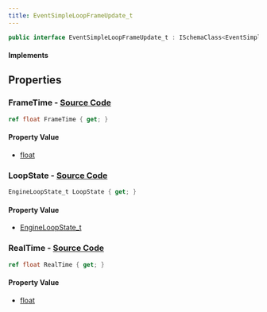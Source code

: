 ```yaml
---
title: EventSimpleLoopFrameUpdate_t
---
```


```csharp
public interface EventSimpleLoopFrameUpdate_t : ISchemaClass<EventSimpleLoopFrameUpdate_t>, ISchemaField, ISchemaClass, INativeHandle
```

#### Implements

## Properties

### **FrameTime** - [Source Code](https://github.com/swiftly-solution/swiftlys2/blob/main/managed/src/SwiftlyS2.Generated/Schemas/Interfaces/EventSimpleLoopFrameUpdate_t.cs#L20)

```csharp
ref float FrameTime { get; }
```

#### Property Value

- [float](https://learn.microsoft.com/dotnet/api/system.single)

### **LoopState** - [Source Code](https://github.com/swiftly-solution/swiftlys2/blob/main/managed/src/SwiftlyS2.Generated/Schemas/Interfaces/EventSimpleLoopFrameUpdate_t.cs#L16)

```csharp
EngineLoopState_t LoopState { get; }
```

#### Property Value

- [EngineLoopState_t](/docs/api/shared/schemadefinitions/engineloopstate_t)

### **RealTime** - [Source Code](https://github.com/swiftly-solution/swiftlys2/blob/main/managed/src/SwiftlyS2.Generated/Schemas/Interfaces/EventSimpleLoopFrameUpdate_t.cs#L18)

```csharp
ref float RealTime { get; }
```

#### Property Value

- [float](https://learn.microsoft.com/dotnet/api/system.single)

